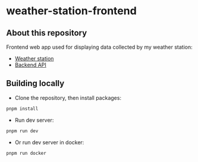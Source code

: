 # weather-station-frontend

## About this repository

Frontend web app used for displaying data collected by my weather station:

- [Weather station](https://github.com/Bladesheng/weather-station-V1)
- [Backend API](https://github.com/Bladesheng/weather-station-backend)

## Building locally

- Clone the repository, then install packages:

```bash
pnpm install
```

- Run dev server:

```bash
pnpm run dev
```

- Or run dev server in docker:

```bash
pnpm run docker
```
